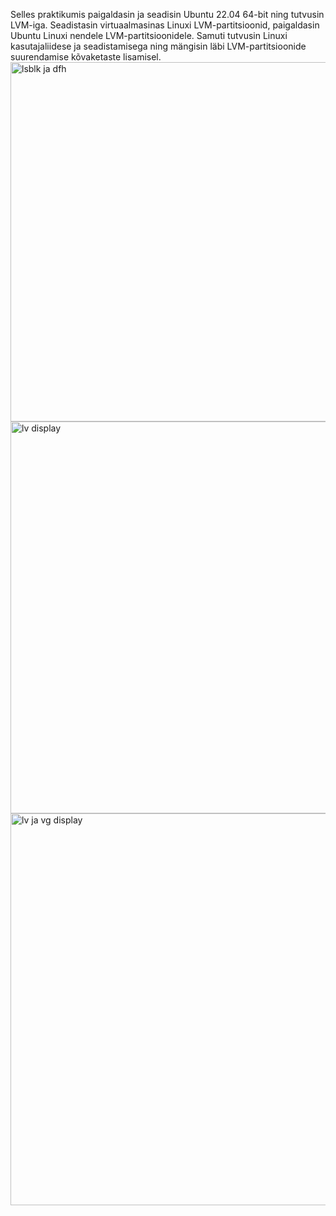 Selles praktikumis paigaldasin ja seadisin Ubuntu 22.04 64-bit ning tutvusin LVM-iga. Seadistasin virtuaalmasinas Linuxi LVM-partitsioonid, paigaldasin 
Ubuntu Linuxi nendele LVM-partitsioonidele. Samuti tutvusin Linuxi kasutajaliidese ja seadistamisega ning mängisin läbi LVM-partitsioonide suurendamise 
kõvaketaste lisamisel.
<img width="575" alt="lsblk ja dfh" src="https://github.com/aleksiua/opsys2023/assets/145049882/220e806d-06ab-4103-80a5-a8d4c6d3ea3e">
<img width="627" alt="lv  display" src="https://github.com/aleksiua/opsys2023/assets/145049882/d3ecc647-9a1f-4cab-84df-9bc21a8f17a1">
<img width="627" alt="lv ja vg display" src="https://github.com/aleksiua/opsys2023/assets/145049882/ddbcc3bc-32be-4c48-9898-624157537c16">
